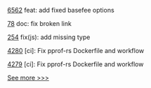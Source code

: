 
[6562](https://github.com/hyperledger/besu/pull/6562) feat: add fixed basefee options

[78](https://github.com/hyperledger/firefly-perf-cli/pull/78) doc: fix broken link

[254](https://github.com/hyperledger/indy-vdr/pull/254) fix(js): add missing type

[4280](https://github.com/hyperledger/iroha/pull/4280) [ci]: Fix pprof-rs Dockerfile and workflow

[4279](https://github.com/hyperledger/iroha/pull/4279) [ci]: Fix pprof-rs Dockerfile and workflow


[See more >>>](https://start-here.hyperledger.org/pull-requests)
